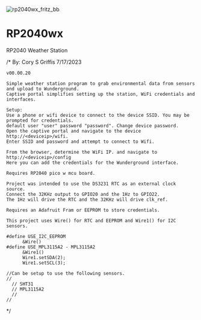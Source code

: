 ![rp2040wx_fritz_bb](https://github.com/cgriffis46/RP2040wx/assets/78368880/f782d777-d45e-46a9-9e4c-c5149565e536)


# RP2040wx
 RP2040 Weather Station

/*  By: Cory S Griffis
    7/17/2023

    v00.00.20

    Simple weather station program to grab environmental data from sensors and upload to Wunderground. 
    Captive portal simplifies setting up the station, WiFi credentials and interfaces.

    Setup:
    Use a phone or wifi device to connect to the device SSID. You may be prompted for credentials. 
    default user "user" password "password". Change device password. 
    Open the captive portal and navigate to the device http://<deviceip>/wifi.
    Enter SSID and password and attempt to connect to Wifi.

    From the browser, determine the WiFi IP. and navigate to http://<deviceip>/config
    Here you can add the credentials for the Wunderground interface. 
    
    Requires RP2040 pico w mcu board. 

    Project was intended to use the DS3231 RTC as an external clock source. 
    Connect the 32KHz output to GPIO20 and the 1Hz to GPIO22. 
    The 1Hz will drive the RTC and the 32KHz will drive clk_ref. 

    Requires an Adafruit Fram or EEPROM to store credentials.

    This project uses Wire() for RTC and EEPROM and Wire1() for I2C sensors. 

    #define USE_I2C_EEPROM
          &Wire()
    #define USE_MPL3115A2 - MPL3115A2
          &Wire1()
          Wire1.setSDA(2);
          Wire1.setSCL(3);

    //Can be setup to use the following sensors. 
    //
      // SHT31
      // MPL3115A2
      // 
    // 

*/
